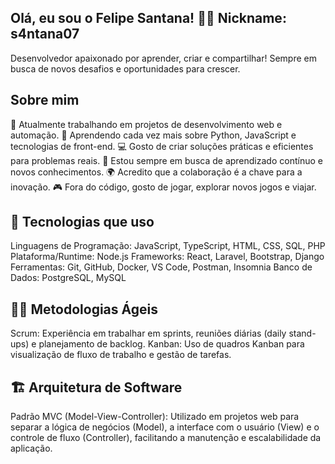 <h2>
Olá, eu sou o Felipe Santana! 👨‍💻
Nickname: s4ntana07
</h2>

Desenvolvedor apaixonado por aprender, criar e compartilhar! Sempre em busca de novos desafios e oportunidades para crescer.

<h2>Sobre mim</h2>
🚀 Atualmente trabalhando em projetos de desenvolvimento web e automação.
🌱 Aprendendo cada vez mais sobre Python, JavaScript e tecnologias de front-end.
💻 Gosto de criar soluções práticas e eficientes para problemas reais.
🧠 Estou sempre em busca de aprendizado contínuo e novos conhecimentos.
🌍 Acredito que a colaboração é a chave para a inovação.
🎮 Fora do código, gosto de jogar, explorar novos jogos e viajar.

<h2>🚀 Tecnologias que uso</h2>

Linguagens de Programação: JavaScript, TypeScript, HTML, CSS, SQL, PHP
Plataforma/Runtime: Node.js
Frameworks: React, Laravel, Bootstrap, Django
Ferramentas: Git, GitHub, Docker, VS Code, Postman, Insomnia
Banco de Dados: PostgreSQL, MySQL

<h2>🧑‍💻 Metodologias Ágeis</h2>

Scrum: Experiência em trabalhar em sprints, reuniões diárias (daily stand-ups) e planejamento de backlog.
Kanban: Uso de quadros Kanban para visualização de fluxo de trabalho e gestão de tarefas.

<h2>🏗️ Arquitetura de Software</h2>

Padrão MVC (Model-View-Controller): Utilizado em projetos web para separar a lógica de negócios (Model), a interface com o usuário (View) e o controle de fluxo (Controller), facilitando a manutenção e escalabilidade da aplicação.
